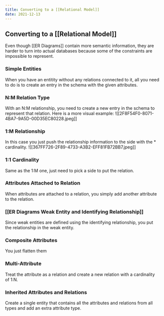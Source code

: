 ```yaml
---
title: Converting to a [[Relational Model]]
date: 2021-12-13
---
```

## Converting to a [[Relational Model]]
Even though [[ER Diagrams]] contain more semantic information, they are harder to turn into actual databases because some of the constraints are impossible to represent.

### Simple Entities
When you have an entitity without any relations connected to it, all you need to do is to create an entry in the schema with the given attributes.

### N:M Relation Type
With an N:M relationship, you need to create a new entry in the schema to represent that relation. Here is a more visual example:
![[2F8F54F0-8071-4BA7-9A5D-00D35EC80228.jpeg]]

### 1:M Relationship
In this case you just push the relationship information to the side with the * cardinality.
![[367FF726-2F89-4733-A3B2-EFF81FB72BB7.jpeg]]

### 1:1 Cardinality
Same as the 1:M one, just need to pick a side to put the relation.

### Attributes Attached to Relation
When attributes are attached to a relation, you simply add another attribute to the relation.

### [[ER Diagrams Weak Entity and Identifying Relationship]]
Since weak entities are defined using the identifying relationship, you put the relationship in the weak entity.

### Composite Attributes
You just flatten them

### Multi-Attribute
Treat the attribute as a relation and create a new relation with a cardinality of 1:N.

### Inherited Attributes and Relations
Create a single entity that contains all the attributes and relations from all types and add an extra attribute type.